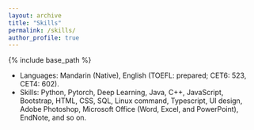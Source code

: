 ```yaml
---
layout: archive
title: "Skills"
permalink: /skills/
author_profile: true
---
```


{% include base_path %}

* Languages: Mandarin (Native), English (TOEFL: prepared; CET6: 523, CET4: 602).
* Skills:  Python, Pytorch, Deep Learning, Java, C++, JavaScript, Bootstrap, HTML, CSS, SQL,
Linux command, Typescript, UI design, Adobe Photoshop, Microsoft Office (Word, Excel, and
PowerPoint), EndNote, and so on.


